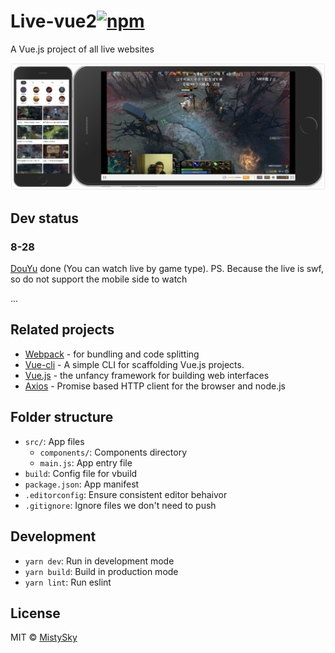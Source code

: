 # Live-vue2[![npm](https://img.shields.io/npm/v/npm.svg)](https://github.com/MistySky/Live-vue2)

A Vue.js project of all live websites

![preview](/media/media.png)

## Dev status
### 8-28

[DouYu](https://www.douyu.com/) done (You can watch live by game type). PS. Because the live is swf, so do not support the mobile side to watch

...

## Related projects

- [Webpack](https://webpack.js.org) - for bundling and code splitting
- [Vue-cli](https://github.com/vuejs/vue-cli) - A simple CLI for scaffolding Vue.js projects.
- [Vue.js](https://vuejs.org) - the unfancy framework for building web interfaces
- [Axios](https://github.com/mzabriskie/axios) - Promise based HTTP client for the browser and node.js

## Folder structure

- `src/`: App files
  - `components/`: Components directory
  - `main.js`: App entry file
- `build`: Config file for vbuild
- `package.json`: App manifest
- `.editorconfig`: Ensure consistent editor behaivor
- `.gitignore`: Ignore files we don't need to push

## Development

- `yarn dev`: Run in development mode
- `yarn build`: Build in production mode
- `yarn lint`: Run eslint

## License

MIT &copy; [MistySky](https://github.com/MistySky)
